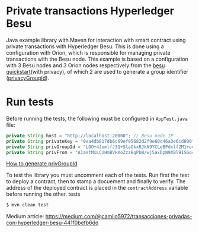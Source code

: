 # Private transactions Hyperledger Besu

Java example library with Maven for interaction with smart contract using private transactions with Hyperledger Besu. This is done using a configuration with Orion, which is responsible for managing private transactions with the Besu node. This example is based on a configuration with 3 Besu nodes and 3 Orion nodes respectively from the [besu quickstart](https://github.com/PegaSysEng/besu-quickstart)(with privacy), of which 2 are used to generate a group identifier ([privacyGroupId](https://besu.hyperledger.org/en/stable/Concepts/Privacy/Privacy-Groups/)).

# Run tests

Before running the tests, the following must be configured in ``AppTest.java`` file:

```javascript
private String host = "http://localhost:20000"; // Besu node IP
private String privateKey = "0xa4db817db6c69ef95682d2f9e60d46a3e6cd890f0f3d8226cade1711584fb313"; // Private key to make transactions
private String privGroupId = "LOO+4JomlfJ3Q+SlaOkxRJkN9YCLeBPdxlf2M1+oc+A="; // Privacy group ID. You need to generate your own privGroupId
private String privFrom = "A1aVtMxLCUHmBVHXoZzzBgPbW/wj5axDpW9X8l91SGo="; // Public key of the Orion node
```

[How to generate privGroupId](https://besu.hyperledger.org/en/stable/Reference/API-Methods/#priv_createprivacygroup)

To test the library you must uncomment each of the tests. Run first the test to deploy a contract, then to stamp a docuement and finally to verify. The address of the deployed contract is placed in the ``contractAddress`` variable before running the other. tests

```sh
$ mvn clean test
```

Medium article: https://medium.com/@camilo5972/transacciones-privadas-con-hyperledger-besu-441f0befb6dd
